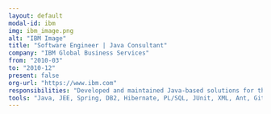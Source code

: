 ```yaml
---
layout: default
modal-id: ibm
img: ibm_image.png
alt: "IBM Image"
title: "Software Engineer | Java Consultant"
company: "IBM Global Business Services"
from: "2010-03"
to: "2010-12"
present: false
org-url: "https://www.ibm.com"
responsibilities: "Developed and maintained Java-based solutions for the Department of Immigration and Citizenship (DIAC), focusing on visa processing applications."
tools: "Java, JEE, Spring, DB2, Hibernate, PL/SQL, JUnit, XML, Ant, Git, Control Centre, RSA, WebSphere, Rational ClearCase, JAXB, EclEmma"
---
```

